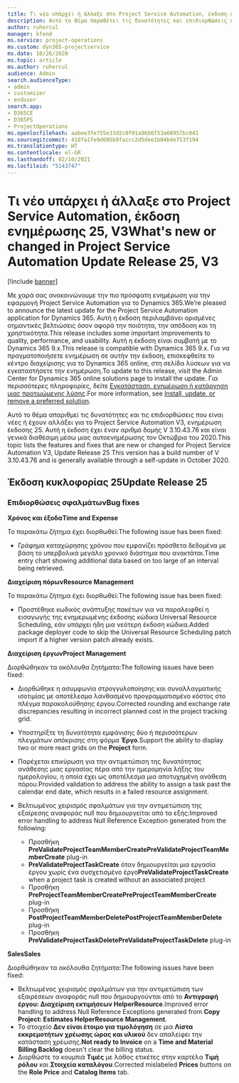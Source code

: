 ```yaml
---
title: Τι νέο υπάρχει ή άλλαξε στο Project Service Automation, έκδοση ενημέρωσης 25, V3
description: Αυτό το θέμα παραθέτει τις δυνατότητες και επιδιορθώσεις που είναι διαθέσιμες στο Project Service Automation, έκδοση ενημέρωσης 25, V3.
author: ruhercul
manager: kfend
ms.service: project-operations
ms.custom: dyn365-projectservice
ms.date: 10/26/2020
ms.topic: article
ms.author: ruhercul
audience: Admin
search.audienceType:
- admin
- customizer
- enduser
search.app:
- D365CE
- D365PS
- ProjectOperations
ms.openlocfilehash: aabee3fe755e33d2c0f01a96b6f53a68957bc041
ms.sourcegitcommit: 418fa1fe9d605b8faccc2d5dee1b04b4e753f194
ms.translationtype: HT
ms.contentlocale: el-GR
ms.lasthandoff: 02/10/2021
ms.locfileid: "5143747"
---
```

# <a name="whats-new-or-changed-in-project-service-automation-update-release-25-v3"></a><span data-ttu-id="dd2ca-103">Τι νέο υπάρχει ή άλλαξε στο Project Service Automation, έκδοση ενημέρωσης 25, V3</span><span class="sxs-lookup"><span data-stu-id="dd2ca-103">What's new or changed in Project Service Automation Update Release 25, V3</span></span>

[!include [banner](../includes/psa-now-project-operations.md)]

<span data-ttu-id="dd2ca-104">Με χαρά σας ανακοινώνουμε την πιο πρόσφατη ενημέρωση για την εφαρμογή Project Service Automation για το Dynamics 365.</span><span class="sxs-lookup"><span data-stu-id="dd2ca-104">We’re pleased to announce the latest update for the Project Service Automation application for Dynamics 365.</span></span> <span data-ttu-id="dd2ca-105">Αυτή η έκδοση περιλαμβάνει ορισμένες σημαντικές βελτιώσεις όσον αφορά την ποιότητα, την απόδοση και τη χρηστικότητα.</span><span class="sxs-lookup"><span data-stu-id="dd2ca-105">This release includes some important improvements to quality, performance, and usability.</span></span> <span data-ttu-id="dd2ca-106">Αυτή η έκδοση είναι συμβατή με το Dynamics 365 9.x.</span><span class="sxs-lookup"><span data-stu-id="dd2ca-106">This release is compatible with Dynamics 365 9.x.</span></span> <span data-ttu-id="dd2ca-107">Για να πραγματοποιήσετε ενημέρωση σε αυτήν την έκδοση, επισκεφθείτε το κέντρο διαχείρισης για το Dynamics 365 online, στη σελίδα λύσεων για να εγκαταστήσετε την ενημέρωση.</span><span class="sxs-lookup"><span data-stu-id="dd2ca-107">To update to this release, visit the Admin Center for Dynamics 365 online solutions page to install the update.</span></span> <span data-ttu-id="dd2ca-108">Για περισσότερες πληροφορίες, δείτε [Εγκατάσταση, ενημέρωση ή κατάργηση μιας προτιμώμενης λύσης](https://docs.microsoft.com/power-platform/admin/install-remove-preferred-solution).</span><span class="sxs-lookup"><span data-stu-id="dd2ca-108">For more information, see [Install, update, or remove a preferred solution](https://docs.microsoft.com/power-platform/admin/install-remove-preferred-solution).</span></span>

<span data-ttu-id="dd2ca-109">Αυτό το θέμα απαριθμεί τις δυνατότητες και τις επιδιορθώσεις που είναι νέες ή έχουν αλλάξει για το Project Service Automation V3, ενημέρωση έκδοσης 25. Αυτή η έκδοση έχει έναν αριθμό δομής V 3.10.43.76 και είναι γενικά διαθέσιμη μέσω μιας αυτοενημέρωσης τον Οκτώβριο του 2020.</span><span class="sxs-lookup"><span data-stu-id="dd2ca-109">This topic lists the features and fixes that are new or changed for Project Service Automation V3, Update Release 25 This version has a build number of V 3.10.43.76 and is generally available through a self-update in October 2020.</span></span>

## <a name="update-release-25"></a><span data-ttu-id="dd2ca-110">Έκδοση κυκλοφορίας 25</span><span class="sxs-lookup"><span data-stu-id="dd2ca-110">Update Release 25</span></span>

### <a name="bug-fixes"></a><span data-ttu-id="dd2ca-111">Επιδιορθώσεις σφαλμάτων</span><span class="sxs-lookup"><span data-stu-id="dd2ca-111">Bug fixes</span></span>

<span data-ttu-id="dd2ca-112">**Χρόνος και έξοδα**</span><span class="sxs-lookup"><span data-stu-id="dd2ca-112">**Time and Expense**</span></span>

<span data-ttu-id="dd2ca-113">Το παρακάτω ζήτημα έχει διορθωθεί:</span><span class="sxs-lookup"><span data-stu-id="dd2ca-113">The following issue has been fixed:</span></span>

- <span data-ttu-id="dd2ca-114">Γράφημα καταχώρησης χρόνου που εμφανίζει πρόσθετα δεδομένα με βάση το υπερβολικά μεγάλο χρονικό διάστημα που ανακτάται.</span><span class="sxs-lookup"><span data-stu-id="dd2ca-114">Time entry chart showing additional data based on too large of an interval being retrieved.</span></span>

<span data-ttu-id="dd2ca-115">**Διαχείριση πόρων**</span><span class="sxs-lookup"><span data-stu-id="dd2ca-115">**Resource Management**</span></span>

<span data-ttu-id="dd2ca-116">Το παρακάτω ζήτημα έχει διορθωθεί:</span><span class="sxs-lookup"><span data-stu-id="dd2ca-116">The following issue has been fixed:</span></span>

- <span data-ttu-id="dd2ca-117">Προστέθηκε κωδικός ανάπτυξης πακέτων για να παραλειφθεί η εισαγωγής της ενημερωμένης έκδοσης κώδικα Universal Resource Scheduling, εάν υπάρχει ήδη μια νεότερη έκδοση κώδικα.</span><span class="sxs-lookup"><span data-stu-id="dd2ca-117">Added package deployer code to skip the Universal Resource Scheduling patch import if a higher version patch already exists.</span></span>

<span data-ttu-id="dd2ca-118">**Διαχείριση έργων**</span><span class="sxs-lookup"><span data-stu-id="dd2ca-118">**Project Management**</span></span>

<span data-ttu-id="dd2ca-119">Διορθώθηκαν τα ακόλουθα ζητήματα:</span><span class="sxs-lookup"><span data-stu-id="dd2ca-119">The following issues have been fixed:</span></span>

- <span data-ttu-id="dd2ca-120">Διορθώθηκε η ασυμφωνία στρογγυλοποίησης και συναλλαγματικής ισοτιμίας με αποτέλεσμα λανθασμένο προγραμματισμένο κόστος στο πλέγμα παρακολούθησης έργου.</span><span class="sxs-lookup"><span data-stu-id="dd2ca-120">Corrected rounding and exchange rate discrepancies resulting in incorrect planned cost in the project tracking grid.</span></span>
- <span data-ttu-id="dd2ca-121">Υποστηρίξτε τη δυνατότητα εμφάνισης δύο ή περισσότερων πλεγμάτων απόκρισης στη φόρμα **Έργο**.</span><span class="sxs-lookup"><span data-stu-id="dd2ca-121">Support the ability to display two or more react grids on the **Project** form.</span></span>
- <span data-ttu-id="dd2ca-122">Παρέχεται επικύρωση για την αντιμετώπιση της δυνατότητας ανάθεσης μιας εργασίας πέρα από την ημερομηνία λήξης του ημερολογίου, η οποία έχει ως αποτέλεσμα μια αποτυχημένη ανάθεση πόρου.</span><span class="sxs-lookup"><span data-stu-id="dd2ca-122">Provided validation to address the ability to assign a task past the calendar end date, which results in a failed resource assignment.</span></span>
- <span data-ttu-id="dd2ca-123">Βελτιωμένος χειρισμός σφαλμάτων για την αντιμετώπιση της εξαίρεσης αναφοράς null που δημιουργείται από τα εξής:</span><span class="sxs-lookup"><span data-stu-id="dd2ca-123">Improved error handling to address Null Reference Exception generated from the following:</span></span>

    - <span data-ttu-id="dd2ca-124">Προσθήκη **PreValidateProjectTeamMemberCreate**</span><span class="sxs-lookup"><span data-stu-id="dd2ca-124">**PreValidateProjectTeamMemberCreate** plug-in</span></span>
    - <span data-ttu-id="dd2ca-125">**PreValidateProjectTaskCreate** όταν δημιουργείται μια εργασία έργου χωρίς ένα συσχετισμένο έργο</span><span class="sxs-lookup"><span data-stu-id="dd2ca-125">**PreValidateProjectTaskCreate** when a project task is created without an associated project</span></span>
    - <span data-ttu-id="dd2ca-126">Προσθήκη **PreProjectTeamMemberCreate**</span><span class="sxs-lookup"><span data-stu-id="dd2ca-126">**PreProjectTeamMemberCreate** plug-in</span></span>
    - <span data-ttu-id="dd2ca-127">Προσθήκη **PostProjectTeamMemberDelete**</span><span class="sxs-lookup"><span data-stu-id="dd2ca-127">**PostProjectTeamMemberDelete** plug-in</span></span>
    - <span data-ttu-id="dd2ca-128">Προσθήκη **PreValidateProjectTaskDelete**</span><span class="sxs-lookup"><span data-stu-id="dd2ca-128">**PreValidateProjectTaskDelete** plug-in</span></span>

<span data-ttu-id="dd2ca-129">**Sales**</span><span class="sxs-lookup"><span data-stu-id="dd2ca-129">**Sales**</span></span>

<span data-ttu-id="dd2ca-130">Διορθώθηκαν τα ακόλουθα ζητήματα:</span><span class="sxs-lookup"><span data-stu-id="dd2ca-130">The following issues have been fixed:</span></span>

- <span data-ttu-id="dd2ca-131">Βελτιωμένος χειρισμός σφαλμάτων για την αντιμετώπιση των εξαιρέσεων αναφοράς null που δημιουργούνται από το **Αντιγραφή έργου: Διαχείριση εκτιμήσεων HelperResource**.</span><span class="sxs-lookup"><span data-stu-id="dd2ca-131">Improved error handling to address Null Reference Exceptions generated from **Copy Project: Estimates HelperResource Management**.</span></span>
- <span data-ttu-id="dd2ca-132">Το στοιχείο **Δεν είναι έτοιμο για τιμολόγηση** σε μια **Λίστα εκκρεμοτήτων χρέωσης ώρας και υλικού** δεν απαλείφει την κατάσταση χρέωσης.</span><span class="sxs-lookup"><span data-stu-id="dd2ca-132">**Not ready to Invoice** on a **Time and Material Billing Backlog** doesn't clear the billing status.</span></span>
- <span data-ttu-id="dd2ca-133">Διορθώστε τα κουμπιά **Τιμές** με λάθος ετικέτες στην καρτέλα **Τιμή ρόλου** και **Στοιχεία καταλόγου**.</span><span class="sxs-lookup"><span data-stu-id="dd2ca-133">Corrected mislabeled **Prices** buttons on the **Role Price** and **Catalog Items** tab.</span></span>
